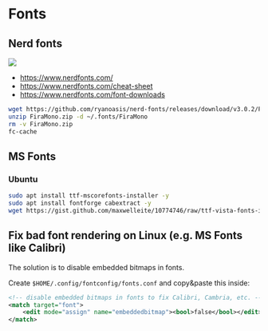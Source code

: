 # Fonts

## Nerd fonts

![](https://www.nerdfonts.com/assets/img/nerd-fonts-logo.svg)

- https://www.nerdfonts.com/
- https://www.nerdfonts.com/cheat-sheet
- https://www.nerdfonts.com/font-downloads

```bash
wget https://github.com/ryanoasis/nerd-fonts/releases/download/v3.0.2/FiraMono.zip
unzip FiraMono.zip -d ~/.fonts/FiraMono
rm -v FiraMono.zip
fc-cache
```

## MS Fonts

### Ubuntu
```bash
sudo apt install ttf-mscorefonts-installer -y  
sudo apt install fontforge cabextract -y  
wget https://gist.github.com/maxwelleite/10774746/raw/ttf-vista-fonts-installer.sh -q -O - | sudo bash
```

## Fix bad font rendering on Linux (e.g. MS Fonts like Calibri)
The solution is to disable embedded bitmaps in fonts.

Create `$HOME/.config/fontconfig/fonts.conf` and copy&paste this inside:
```xml
<!-- disable embedded bitmaps in fonts to fix Calibri, Cambria, etc. -->
<match target="font">
    <edit mode="assign" name="embeddedbitmap"><bool>false</bool></edit>
</match>
```
